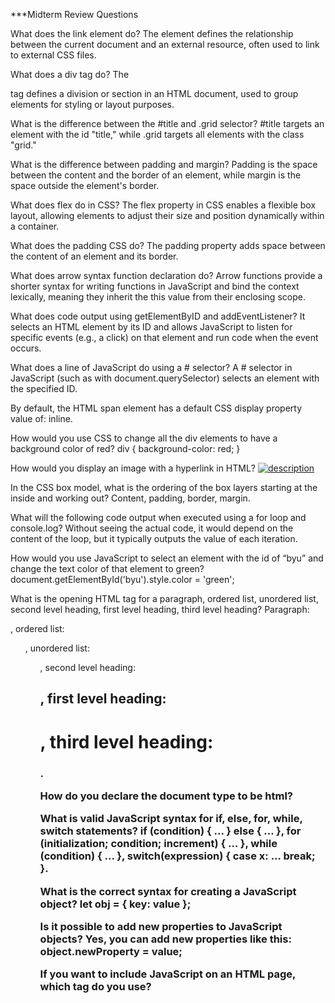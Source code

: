 ***Midterm Review Questions

What does the link element do?
The <link> element defines the relationship between the current document and an external resource, often used to link to external CSS files.

What does a div tag do?
The <div> tag defines a division or section in an HTML document, used to group elements for styling or layout purposes.

What is the difference between the #title and .grid selector?
#title targets an element with the id "title," while .grid targets all elements with the class "grid."

What is the difference between padding and margin?
Padding is the space between the content and the border of an element, while margin is the space outside the element's border.

What does flex do in CSS?
The flex property in CSS enables a flexible box layout, allowing elements to adjust their size and position dynamically within a container.

What does the padding CSS do?
The padding property adds space between the content of an element and its border.

What does arrow syntax function declaration do?
Arrow functions provide a shorter syntax for writing functions in JavaScript and bind the context lexically, meaning they inherit the this value from their enclosing scope.

What does code output using getElementByID and addEventListener?
It selects an HTML element by its ID and allows JavaScript to listen for specific events (e.g., a click) on that element and run code when the event occurs.

What does a line of JavaScript do using a # selector?
A # selector in JavaScript (such as with document.querySelector) selects an element with the specified ID.

By default, the HTML span element has a default CSS display property value of:
inline.

How would you use CSS to change all the div elements to have a background color of red?
div { background-color: red; }

How would you display an image with a hyperlink in HTML?
<a href="link"><img src="image.jpg" alt="description"></a>

In the CSS box model, what is the ordering of the box layers starting at the inside and working out?
Content, padding, border, margin.

What will the following code output when executed using a for loop and console.log?
Without seeing the actual code, it would depend on the content of the loop, but it typically outputs the value of each iteration.

How would you use JavaScript to select an element with the id of “byu” and change the text color of that element to green?
document.getElementById('byu').style.color = 'green';

What is the opening HTML tag for a paragraph, ordered list, unordered list, second level heading, first level heading, third level heading?
Paragraph: <p>, ordered list: <ol>, unordered list: <ul>, second level heading: <h2>, first level heading: <h1>, third level heading: <h3>.

How do you declare the document type to be html?
<!DOCTYPE html>

What is valid JavaScript syntax for if, else, for, while, switch statements?
if (condition) { ... } else { ... }, for (initialization; condition; increment) { ... }, while (condition) { ... }, switch(expression) { case x: ... break; }.

What is the correct syntax for creating a JavaScript object?
let obj = { key: value };

Is it possible to add new properties to JavaScript objects?
Yes, you can add new properties like this: object.newProperty = value;

If you want to include JavaScript on an HTML page, which tag do you use?
<script>
  
Given the following HTML, what JavaScript could you use to set the text "animal" to "crow" and leave the "fish" text unaffected?
Assuming "animal" is within an element with an ID, use: document.getElementById('animal').innerText = 'crow';
  
Which of the following correctly describes JSON?
JSON (JavaScript Object Notation) is a lightweight data-interchange format, easily readable by humans and parsable by machines.
  
What does the console command chmod, pwd, cd, ls, vim, nano, mkdir, mv, rm, man, ssh, ps, wget, sudo do?
chmod: changes file permissions, pwd: prints working directory, cd: changes directory, ls: lists directory contents, vim/nano: text editors, mkdir: creates a directory, mv: moves or renames files, rm: removes files or directories, man: displays manual pages, ssh: remote access via Secure Shell, ps: displays process status, wget: downloads files from the web, sudo: runs commands with superuser privileges.
  
Which of the following console commands creates a remote shell session?
ssh.
  
Which of the following is true when the -la parameter is specified for the ls console command?
It lists all files, including hidden files, in long format.
  
Which of the following is true for the domain name banana.fruit.bozo.click, which is the top-level domain, which is a subdomain, which is a root domain?
Top-level domain: click, subdomain: banana.fruit.bozo, root domain: bozo.click.
  
Is a web certificate necessary to use HTTPS?
Yes, a web certificate is required for HTTPS.
  
Can a DNS A record point to an IP address or another A record?
A DNS A record can point to an IP address.
  
Port 443, 80, 22 is reserved for which protocol?
Port 443: HTTPS, Port 80: HTTP, Port 22: SSH.
  
What will the following code using Promises output when executed?
Without specific code, it’s usually an asynchronous action that logs the resolved or rejected value of the promise.
